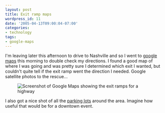 ```yaml
---
layout: post
title: Exit ramp maps
wordpress_id: 11
date: '2005-04-13T09:00:04-07:00'
categories:
- technology
tags:
- google-maps
---
```

I'm leaving later this afternoon to drive to Nashville and so I went to [google maps][] this morning to double check my
directions.  I found a good map of where I was going and was pretty sure I determined which exit I wanted, but couldn't
quite tell if the exit ramp went the direction I needed.  Google satellite photos to the rescue...

<figure class="aligncenter">
  <img src="exit_ramp_map.jpg" alt="Screenshot of Google Maps showing the exit ramps for a highway">
</figure>

I also got a nice shot of all the [parking lots][] around the area.  Imagine how useful that would be for a downtown
event.

[google maps]: http://maps.google.com
[parking lots]: http://www.google.com/maps?ll=36.213,-86.697&spn=0.011,0.015&t=k
